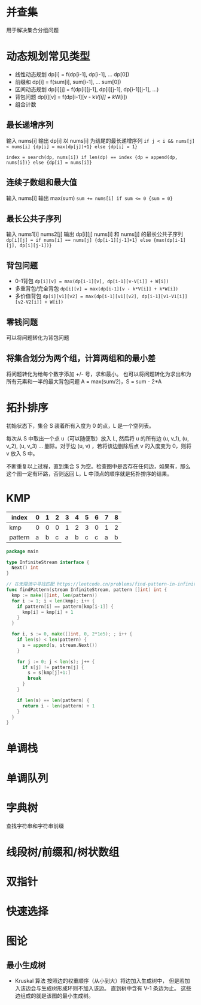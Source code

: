 # 并查集

用于解决集合分组问题

# 动态规划常见类型

- 线性动态规划 dp[i] = f(dp[i-1], dp[i-1], ... dp[0])
- 前缀和 dp[i] = f(sum[i], sum[i-1], ... sum[0])
- 区间动态规划 dp[i][j] = f(dp[i][j-1], dp[i][j-1], dp[i-1][j-1], ...)
- 背包问题 dp[i][v] = f(dp[i-1][v - k*V[i]] + k*W[i])
- 组合计数

## 最长递增序列

输入 nums[i]
输出 dp[i] 以 nums[i] 为结尾的最长递增序列
```if j < i && nums[j] < nums[i] {dp[i] = max(dp[j])+1} else {dp[i] = 1}```

```index = search(dp, nums[i]) if len(dp) == index {dp = append(dp, nums[i])} else {dp[i] = nums[i]}```

## 连续子数组和最大值

输入 nums[i]
输出 max(sum) ```sum += nums[i] if sum <= 0 {sum = 0}```

## 最长公共子序列

输入 nums1[i] nums2[j]
输出 dp[i][j] nums[i] 和 nums[j] 的最长公共子序列
```dp[i][j] = if nums[i] == nums[j] {dp[i-1][j-1]+1} else {max(dp[i-1][j], dp[i][j-1])} ```

## 背包问题

- 0-1背包 ```dp[i][v] = max(dp[i-1][v], dp[i-1][v-V[i]] + W[i])```
- 多重背包/完全背包 ```dp[i][v] = max(dp[i-1][v - k*V[i]] + k*W[i])```
- 多价值背包 ```dp[i][v1][v2] = max(dp[i-1][v1][v2], dp[i-1][v1-V1[i]][v2-V2[i]] + W[i])```

## 零钱问题

可以将问题转化为背包问题

## 将集合划分为两个组，计算两组和的最小差

将问题转化为给每个数字添加 +/- 号，求和最小。
也可以将问题转化为求出和为所有元素和一半的最大背包问题 A = max(sum/2)，S = sum - 2*A

# 拓扑排序

初始状态下，集合 S 装着所有入度为 0 的点，L 是一个空列表。

每次从 S 中取出一个点 u（可以随便取）放入 L, 然后将 u 的所有边 (u, v_1), (u, v_2), (u, v_3) ... 删除。对于边 (u, v)
，若将该边删除后点 v 的入度变为 0，则将 v 放入 S 中。

不断重复以上过程，直到集合 S 为空。检查图中是否存在任何边，如果有，那么这个图一定有环路，否则返回 L，L 中顶点的顺序就是拓扑排序的结果。

# KMP

| index   | 0 | 1 | 2 | 3 | 4 | 5 | 6 | 7 | 8 |
|---------|---|---|---|---|---|---|---|---|---|
| kmp     | 0 | 0 | 0 | 1 | 2 | 3 | 0 | 1 | 2 |
| pattern | a | b | c | a | b | c | c | a | b |

```go
package main

type InfiniteStream interface {
  Next() int
}

// 在无限流中寻找匹配 https://leetcode.cn/problems/find-pattern-in-infinite-stream-ii/description/
func findPattern(stream InfiniteStream, pattern []int) int {
  kmp := make([]int, len(pattern))
  for i := 1; i < len(kmp); i++ {
    if pattern[i] == pattern[kmp[i-1]] {
      kmp[i] = kmp[i] + 1
    }
  }

  for i, s := 0, make([]int, 0, 2*1e5); ; i++ {
    if len(s) < len(pattern) {
      s = append(s, stream.Next())
    }

    for j := 0; j < len(s); j++ {
      if s[j] != pattern[j] {
        s = s[kmp[j]+1:]
        break
      }
    }

    if len(s) == len(pattern) {
      return i - len(pattern) + 1
    }
  }
}

```

# 单调栈

# 单调队列

# 字典树

查找字符串和字符串前缀

# 线段树/前缀和/树状数组

# 双指针

# 快速选择

# 图论

## 最小生成树

- Kruskal 算法
  按照边的权重顺序（从小到大）将边加入生成树中，
  但是若加入该边会与生成树形成环则不加入该边。
  直到树中含有 V-1 条边为止。
  这些边组成的就是该图的最小生成树。